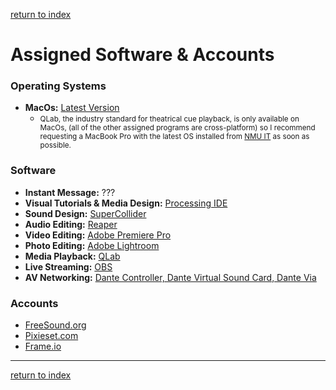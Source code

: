 [return to index](../index.md)
# Assigned Software & Accounts

### Operating Systems
- **MacOs:** [Latest Version](https://www.apple.com/macos/sonoma/)<small>
    -  QLab, the industry standard for theatrical cue playback, is only available on MacOs, (all of the other assigned programs are cross-platform) so I recommend requesting a MacBook Pro with the latest OS installed from [NMU IT](https://it.nmu.edu/support/helpdesk) as soon as possible. </small>

### Software
- **Instant Message:** ???
- **Visual Tutorials & Media Design:** [Processing IDE](https://processing.org)
- **Sound Design:** [SuperCollider](https://supercollider.github.io)
- **Audio Editing:** [Reaper](https://www.reaper.fm)
- **Video Editing:** [Adobe Premiere Pro](https://www.adobe.com/home)
- **Photo Editing:** [Adobe Lightroom](https://www.adobe.com/home)
- **Media Playback:** [QLab](https://qlab.app)
- **Live Streaming:** [OBS](https://www.obsproject.com)
- **AV Networking:** [Dante Controller, Dante Virtual Sound Card, Dante Via](https://www.audinate.com)
### Accounts
- [FreeSound.org](https://freesound.org)
- [Pixieset.com](https://pixieset.com)
- [Frame.io](https://frame.io)

---
[return to index](../index.md)